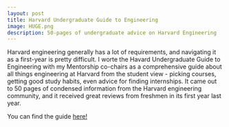 ```yaml
---
layout: post
title: Harvard Undergraduate Guide to Engineering
image: HUGE.png
description: 50-pages of undergraduate advice on Harvard Engineering
---
```

Harvard engineering generally has a lot of requirements, and navigating it as a first-year is pretty difficult. I worte the Havard Undergraduate Guide to Engineering with my Mentorship co-chairs as a comprehensive guide about all things engineering at Harvard from the student view - picking courses, getting good study habits, even advice for finding internships. It came out to 50 pages of condensed information from the Harvard engineering community, and it received great reviews from freshmen in its first year last year. 

You can find the guide <a href="https://hces.seas.harvard.edu/student-resources">here!</a>
